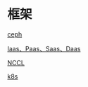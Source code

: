 # 框架

[ceph](%E6%A1%86%E6%9E%B6%20727ca55e5d9a413f8014e84290a8af67/ceph%2010ab23f1f75a462eb74c923080c0d816.md)

[Iaas、Paas、Saas、Daas](%E6%A1%86%E6%9E%B6%20727ca55e5d9a413f8014e84290a8af67/Iaas%E3%80%81Paas%E3%80%81Saas%E3%80%81Daas%2055e3a5239cf74868bdceddcb23216cb1.md)

[NCCL](%E6%A1%86%E6%9E%B6%20727ca55e5d9a413f8014e84290a8af67/NCCL%20cd4b368626ce4400b6a37b89898c90b8.md)

[k8s](%E6%A1%86%E6%9E%B6%20727ca55e5d9a413f8014e84290a8af67/k8s%20c1b8095dfabc4e229526baf86b482b14.md)